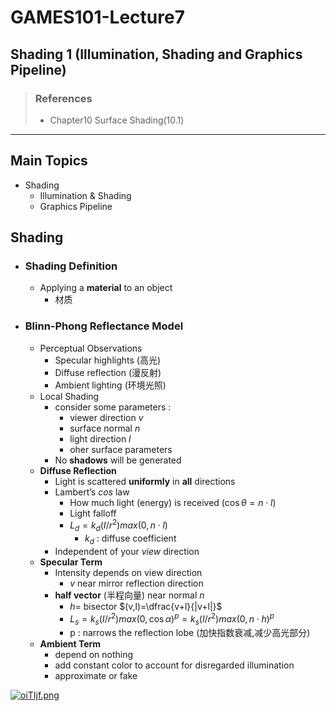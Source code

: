 # GAMES101-Lecture7
## Shading 1 (Illumination, Shading and Graphics Pipeline)
>### References
>* Chapter10 Surface Shading(10.1)
***

## Main Topics
* Shading
  * Illumination & Shading
  * Graphics Pipeline

## Shading

* ### Shading Definition
  * Applying a **material** to an object
    * 材质

* ### Blinn-Phong Reflectance Model
  * Perceptual Observations
    * Specular highlights (高光)
    * Diffuse reflection (漫反射)
    * Ambient lighting (环境光照)
  * Local Shading
    * consider some parameters :
      * viewer direction $v$
      * surface normal $n$
      * light direction $l$
      * oher surface parameters
    * No **shadows** will be generated
  * **Diffuse Reflection**
    * Light is scattered **uniformly** in **all** directions
    * Lambert’s $cos$ law
      * How much light (energy) is received ($\cos\theta=n\cdot l$)
      * Light falloff
      * $L_d=k_d(I/r^2)max(0,n\cdot l)$
        * $k_d$ : diffuse coefficient
    * Independent of your *view* direction
  * **Specular Term**
    * Intensity depends on view direction
      * $v$ near mirror reflection direction
    * **half vector** (半程向量) near normal $n$
      * $h=$ bisector $(v,l)=\dfrac{v+l}{|v+l|}$
      * $L_s=k_s(I/r^2)max(0,\cos\alpha)^p=k_s(I/r^2)max(0,n\cdot h)^p$
      * p : narrows the reflection lobe (加快指数衰减,减少高光部分)
  * **Ambient Term**
    * depend on nothing
    * add constant color to account for disregarded illumination
    * approximate or fake

[![oiTIjf.png](https://z3.ax1x.com/2021/11/24/oiTIjf.png)](https://imgtu.com/i/oiTIjf)
